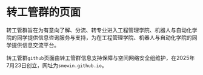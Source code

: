 # 转工管群的页面

转工管群旨在为有意向了解、分流、转专业进入工程管理学院、机器人与自动化学院的同学提供信息咨询服务与支持，为在工程管理学院、机器人与自动化学院的同学提供信息交流平台。

转工管群`github`页面由转工管群信息支持保障与空间网络安全组维护，在2025年7月23日创立，网址为`smewin.github.io`。
